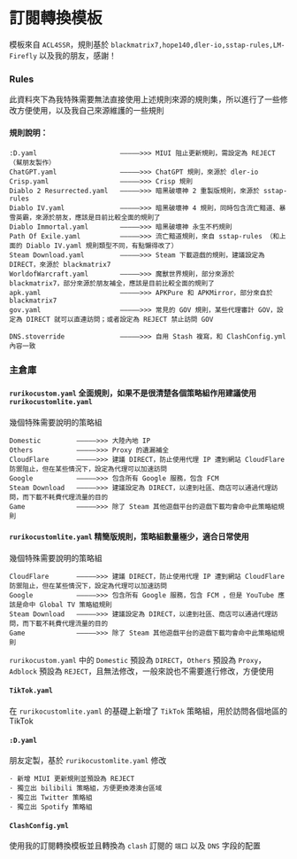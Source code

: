 # 訂閱轉換模板

模板來自 `ACL4SSR`，規則基於 `blackmatrix7,hope140,dler-io,sstap-rules,LM-Firefly` 以及我的朋友，感謝！

### Rules

此資料夾下為我特殊需要無法直接使用上述規則來源的規則集，所以進行了一些修改方便使用，以及我自己來源維護的一些規則

#### 規則說明：

```
:D.yaml                     —————>>> MIUI 阻止更新規則，需設定為 REJECT （幫朋友製作）
ChatGPT.yaml                —————>>> ChatGPT 規則，來源於 dler-io
Crisp.yaml                  —————>>> Crisp 規則 
Diablo 2 Resurrected.yaml   —————>>> 暗黑破壞神 2 重製版規則，來源於 sstap-rules
Diablo IV.yaml              —————>>> 暗黑破壞神 4 規則，同時包含流亡黯道、暴雪英霸，來源於朋友，應該是目前比較全面的規則了
Diablo Immortal.yaml        —————>>> 暗黑破壞神 永生不朽規則
Path Of Exile.yaml          —————>>> 流亡黯道規則，來自 sstap-rules （和上面的 Diablo IV.yaml 規則類型不同，有點懶得改了）
Steam Download.yaml         —————>>> Steam 下載遊戲的規則，建議設定為 DIRECT，來源於 blackmatrix7
WorldofWarcraft.yaml        —————>>> 魔獸世界規則，部分來源於 blackmatrix7，部分來源於朋友補全，應該是目前比較全面的規則了
apk.yaml                    —————>>> APKPure 和 APKMirror，部分來自於 blackmatrix7
gov.yaml                    —————>>> 常見的 GOV 規則，某些代理審計 GOV，設定為 DIRECT 就可以直連訪問；或者設定為 REJECT 禁止訪問 GOV 

DNS.stoverride              —————>>> 自用 Stash 複寫，和 ClashConfig.yml 內容一致
```

### 主倉庫

#### `rurikocustom.yaml`  全面規則，如果不是很清楚各個策略組作用建議使用 `rurikocustomlite.yaml`

幾個特殊需要說明的策略組

```
Domestic         —————>>> 大陸內地 IP
Others           —————>>> Proxy 的遺漏補全
CloudFlare       —————>>> 建議 DIRECT，防止使用代理 IP 遭到網站 CloudFlare 防禦阻止，但在某些情況下，設定為代理可以加速訪問
Google           —————>>> 包含所有 Google 服務，包含 FCM 
Steam Download   —————>>> 建議設定為 DIRECT，以達到社區、商店可以通過代理訪問，而下載不耗費代理流量的目的
Game             —————>>> 除了 Steam 其他遊戲平台的遊戲下載均會命中此策略組規則
```

#### `rurikocustomlite.yaml`  精簡版規則，策略組數量極少，適合日常使用

幾個特殊需要說明的策略組

```
CloudFlare       —————>>> 建議 DIRECT，防止使用代理 IP 遭到網站 CloudFlare 防禦阻止，但在某些情況下，設定為代理可以加速訪問
Google           —————>>> 包含所有 Google 服務，包含 FCM ，但是 YouTube 應該是命中 Global TV 策略組規則
Steam Download   —————>>> 建議設定為 DIRECT，以達到社區、商店可以通過代理訪問，而下載不耗費代理流量的目的
Game             —————>>> 除了 Steam 其他遊戲平台的遊戲下載均會命中此策略組規則
```

`rurikocustom.yaml` 中的 `Domestic` 預設為 `DIRECT`，`Others` 預設為 `Proxy`，`Adblock` 預設為 `REJECT`，且無法修改，一般來說也不需要進行修改，方便使用

#### `TikTok.yaml`

在 `rurikocustomlite.yaml` 的基礎上新增了 `TikTok` 策略組，用於訪問各個地區的 TikTok

#### `:D.yaml`

朋友定製，基於 `rurikocustomlite.yaml` 修改

```
· 新增 MIUI 更新規則並預設為 REJECT 
· 獨立出 bilibili 策略組，方便更換港澳台區域
· 獨立出 Twitter 策略組 
· 獨立出 Spotify 策略組 
```

#### `ClashConfig.yml`

使用我的訂閱轉換模板並且轉換為 `clash` 訂閱的 `端口` 以及 `DNS` 字段的配置
